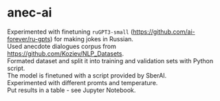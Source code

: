 # anec-ai
Experimented with finetuning `ruGPT3-small` (https://github.com/ai-forever/ru-gpts) for making jokes in Russian.  
Used anecdote dialogues corpus from https://github.com/Koziev/NLP_Datasets.  
Formated dataset and split it into training and validation sets with Python script.  
The model is finetuned with a script provided by SberAI.  
Experimented with different promts and temperature.  
Put results in a table - see Jupyter Notebook.  
